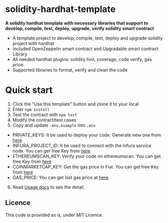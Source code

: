 # solidity-hardhat-template

**A solidity hardhat template with necessary libraries that support to develop, compile, test, deploy, upgrade, verify solidity smart contract**

 * A template project to develop, compile, test, deploy and upgrade solidity project with hardhat
 * Included OpenZeppelin smart contract and Upgradable smart contract Library 
 * All needed hardhat plugins: solidity hint, coverage, code verify, gas price.
 * Supported libraries to format, verify and clean the code


# Quick start

1. Click the "Use this template" button and clone it to your local
2. Enter `npm install`
3. Test the contract with `npm test`
4. Modify the contract/test cases
5. Copy and update  `.env.example` into `.env`
- PRIVATE_KEYS: It be used to deploy your code. Generate new one from [here](https://allprivatekeys.com/mnemonic-code-converter#english)
- INFURA_PROJECT_ID: It be used to connect with the infura service node. You can get free Key from [here](https://infura.io/)
- ETHEREUMSCAN_KEY: Verify your code on ethereumscan. You can get free Key from [here](https://etherscan.io/apis)
- COINMARKETCAP_KEY: Get the gas price in Fiat. You can get free Key from [here](https://coinmarketcap.com/api)
- GAS_PRICE: You can get last gas price at [here](https://ycharts.com/indicators/ethereum_average_gas_price).

6. Read [Usage docs](./docs/usage.md) to see the detail.

## Licence
This code is provided as is, under MIT Licence.
